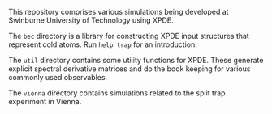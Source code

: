 This repository comprises various simulations being developed at Swinburne University of Technology using XPDE.

The `bec` directory is a library for constructing XPDE input structures that represent cold atoms.  Run `help trap` for an introduction.

The `util` directory contains some utility functions for XPDE.  These generate explicit spectral derivative matrices and do the book keeping for various commonly used observables.

The `vienna` directory contains simulations related to the split trap experiment in Vienna. 